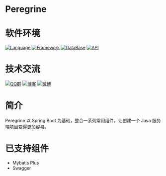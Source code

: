 # Peregrine

# 软件环境
[![Language](https://img.shields.io/badge/Language-Java_8-007396?color=orange&logo=java)](https://github.com/liushuijinger/peregrine)
[![Framework](https://img.shields.io/badge/Framework-Spring_Boot_2.3.0-6DB33F?logo=spring)](https://github.com/liushuijinger/peregrine)
[![DataBase](https://img.shields.io/badge/DataBase-MySQL-4479A1?logo=MySQL)](https://github.com/liushuijinger/peregrine)
[![API](https://img.shields.io/badge/API-Swagger_2.8.0-85EA2D?logo=swagger)](https://github.com/liushuijinger/peregrine)


# 技术交流
[![QQ群](https://img.shields.io/badge/QQ群-liushuijinger-20B8E5?logo=Tencent-QQ&style=flat)](https://jq.qq.com/?_wv=1027&k=0UCkec2u)
[![博客](https://img.shields.io/badge/博客-我的博客-21759B?style=flat)](https://liushuijinger.blog.csdn.net)
[![微博](https://img.shields.io/badge/微博-@水镜不酷-E6162D?logo=Sina-Weibo&lstyle=flat)](https://weibo.com/liushuijinger)


# 简介

Peregrine 以 Spring Boot 为基础，整合一系列常用组件，让创建一个 Java 服务端项目变得更加容易。

# 已支持组件
- Mybatis Plus
- Swagger
